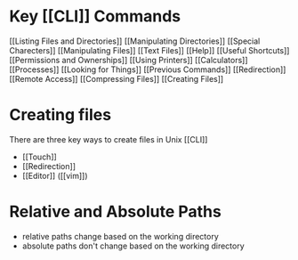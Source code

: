 # Key [[CLI]] Commands
[[Listing Files and Directories]]
[[Manipulating Directories]]
[[Special Charecters]]
[[Manipulating Files]]
[[Text Files]]
[[Help]]
[[Useful Shortcuts]]
[[Permissions and Ownerships]]
[[Using Printers]]
[[Calculators]]
[[Processes]]
[[Looking for Things]]
[[Previous Commands]]
[[Redirection]]
[[Remote Access]]
[[Compressing Files]]
[[Creating Files]]
# Creating files
There are three key ways to create files in Unix [[CLI]]
- [[Touch]]
- [[Redirection]]
- [[Editor]] ([[vim]])

# Relative and Absolute Paths
- relative paths change based on the working directory
- absolute paths don't change based on the working directory